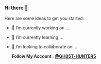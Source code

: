 ### Hi there 👋


Here are some ideas to get you started:

- 🔭 I’m currently working on ...
- 🌱 I’m currently learning ...
- 👯 I’m looking to collaborate on ...

  <b>Follow My Account : <a href="https://github.com/GH05T-HUNTER5">@GH05T-HUNTER5</a></b>
